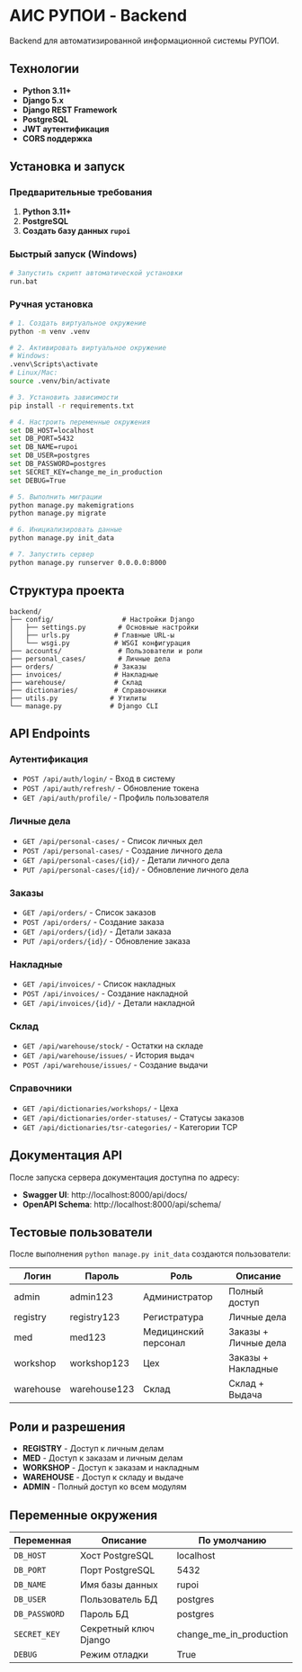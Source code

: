 # АИС РУПОИ - Backend

Backend для автоматизированной информационной системы РУПОИ.

## Технологии

- **Python 3.11+**
- **Django 5.x**
- **Django REST Framework**
- **PostgreSQL**
- **JWT аутентификация**
- **CORS поддержка**

## Установка и запуск

### Предварительные требования

1. **Python 3.11+**
2. **PostgreSQL**
3. **Создать базу данных `rupoi`**

### Быстрый запуск (Windows)

```bash
# Запустить скрипт автоматической установки
run.bat
```

### Ручная установка

```bash
# 1. Создать виртуальное окружение
python -m venv .venv

# 2. Активировать виртуальное окружение
# Windows:
.venv\Scripts\activate
# Linux/Mac:
source .venv/bin/activate

# 3. Установить зависимости
pip install -r requirements.txt

# 4. Настроить переменные окружения
set DB_HOST=localhost
set DB_PORT=5432
set DB_NAME=rupoi
set DB_USER=postgres
set DB_PASSWORD=postgres
set SECRET_KEY=change_me_in_production
set DEBUG=True

# 5. Выполнить миграции
python manage.py makemigrations
python manage.py migrate

# 6. Инициализировать данные
python manage.py init_data

# 7. Запустить сервер
python manage.py runserver 0.0.0.0:8000
```

## Структура проекта

```
backend/
├── config/                 # Настройки Django
│   ├── settings.py        # Основные настройки
│   ├── urls.py           # Главные URL-ы
│   └── wsgi.py           # WSGI конфигурация
├── accounts/              # Пользователи и роли
├── personal_cases/        # Личные дела
├── orders/               # Заказы
├── invoices/             # Накладные
├── warehouse/            # Склад
├── dictionaries/         # Справочники
├── utils.py             # Утилиты
└── manage.py            # Django CLI
```

## API Endpoints

### Аутентификация
- `POST /api/auth/login/` - Вход в систему
- `POST /api/auth/refresh/` - Обновление токена
- `GET /api/auth/profile/` - Профиль пользователя

### Личные дела
- `GET /api/personal-cases/` - Список личных дел
- `POST /api/personal-cases/` - Создание личного дела
- `GET /api/personal-cases/{id}/` - Детали личного дела
- `PUT /api/personal-cases/{id}/` - Обновление личного дела

### Заказы
- `GET /api/orders/` - Список заказов
- `POST /api/orders/` - Создание заказа
- `GET /api/orders/{id}/` - Детали заказа
- `PUT /api/orders/{id}/` - Обновление заказа

### Накладные
- `GET /api/invoices/` - Список накладных
- `POST /api/invoices/` - Создание накладной
- `GET /api/invoices/{id}/` - Детали накладной

### Склад
- `GET /api/warehouse/stock/` - Остатки на складе
- `GET /api/warehouse/issues/` - История выдач
- `POST /api/warehouse/issues/` - Создание выдачи

### Справочники
- `GET /api/dictionaries/workshops/` - Цеха
- `GET /api/dictionaries/order-statuses/` - Статусы заказов
- `GET /api/dictionaries/tsr-categories/` - Категории ТСР

## Документация API

После запуска сервера документация доступна по адресу:
- **Swagger UI**: http://localhost:8000/api/docs/
- **OpenAPI Schema**: http://localhost:8000/api/schema/

## Тестовые пользователи

После выполнения `python manage.py init_data` создаются пользователи:

| Логин | Пароль | Роль | Описание |
|-------|--------|------|----------|
| admin | admin123 | Администратор | Полный доступ |
| registry | registry123 | Регистратура | Личные дела |
| med | med123 | Медицинский персонал | Заказы + Личные дела |
| workshop | workshop123 | Цех | Заказы + Накладные |
| warehouse | warehouse123 | Склад | Склад + Выдача |

## Роли и разрешения

- **REGISTRY** - Доступ к личным делам
- **MED** - Доступ к заказам и личным делам
- **WORKSHOP** - Доступ к заказам и накладным
- **WAREHOUSE** - Доступ к складу и выдаче
- **ADMIN** - Полный доступ ко всем модулям

## Переменные окружения

| Переменная | Описание | По умолчанию |
|------------|----------|--------------|
| `DB_HOST` | Хост PostgreSQL | localhost |
| `DB_PORT` | Порт PostgreSQL | 5432 |
| `DB_NAME` | Имя базы данных | rupoi |
| `DB_USER` | Пользователь БД | postgres |
| `DB_PASSWORD` | Пароль БД | postgres |
| `SECRET_KEY` | Секретный ключ Django | change_me_in_production |
| `DEBUG` | Режим отладки | True |
